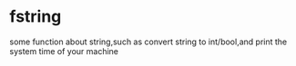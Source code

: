 # fstring
some function about string,such as convert string to int/bool,and print the system time of your machine

